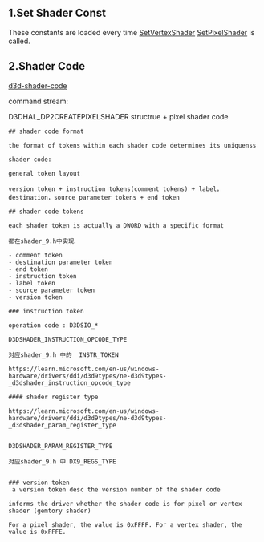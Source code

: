 ## 1.Set Shader Const

These constants are loaded every time [SetVertexShader](https://learn.microsoft.com/en-us/windows/desktop/api/d3d9helper/nf-d3d9helper-idirect3ddevice9-setvertexshader)   [SetPixelShader](https://learn.microsoft.com/en-us/windows/win32/api/d3d9/nf-d3d9-idirect3ddevice9-setpixelshader) is called.



## 2.Shader Code

[d3d-shader-code](https://learn.microsoft.com/en-us/windows-hardware/drivers/display/direct3d-shader-codes)

command stream:

D3DHAL_DP2CREATEPIXELSHADER structrue + pixel shader code

```
## shader code format

the format of tokens within each shader code determines its uniquenss

shader code:

general token layout

version token + instruction tokens(comment tokens) + label，destination，source parameter tokens + end token

## shader code tokens

each shader token is actually a DWORD with a specific format

都在shader_9.h中实现

- comment token
- destination parameter token
- end token
- instruction token
- label token
- source parameter token
- version token

### instruction token 

operation code : D3DSIO_*   

D3DSHADER_INSTRUCTION_OPCODE_TYPE

对应shader_9.h 中的  INSTR_TOKEN

https://learn.microsoft.com/en-us/windows-hardware/drivers/ddi/d3d9types/ne-d3d9types-_d3dshader_instruction_opcode_type

#### shader register type

https://learn.microsoft.com/en-us/windows-hardware/drivers/ddi/d3d9types/ne-d3d9types-_d3dshader_param_register_type


D3DSHADER_PARAM_REGISTER_TYPE

对应shader_9.h 中 DX9_REGS_TYPE


### version token
 a version token desc the version number of the shader code

informs the driver whether the shader code is for pixel or vertex shader (gemtory shader)

For a pixel shader, the value is 0xFFFF. For a vertex shader, the value is 0xFFFE.

```
